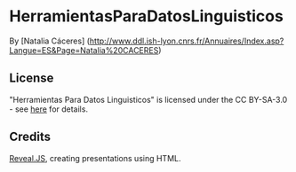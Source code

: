 # HerramientasParaDatosLinguisticos
By [Natalia Cáceres] (http://www.ddl.ish-lyon.cnrs.fr/Annuaires/Index.asp?Langue=ES&Page=Natalia%20CACERES)

License
-------------
"Herramientas Para Datos Linguisticos" is licensed under the CC BY-SA-3.0 - see [here](https://creativecommons.org/licenses/by-sa/3.0/) for details.

Credits
-------------
[Reveal.JS](https://github.com/hakimel/reveal.js), creating presentations using HTML.
